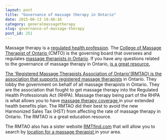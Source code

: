 ```yaml
---
layout: post
title: "Governance of massage therapy in Ontario"
date: 2015-06-13 19:48:16
category: generalmassagetherapy
slug: governance-of-massage-therapy
post_id: 251
---
```

<p>Massage therapy is a <a href="{{site.url}}/knowledge-centre/facts-about-registered-massage-therapy-in-ontario/index.html">regulated health profession</a>. The <a href="https://www.cmto.com/">College of Massage Therapist of Ontario </a>(CMTO) is the governing board that oversees and regulates <a href="{{site.url}}/index.html">massage therapists in Ontario</a>. If you have any questions related to the governance of massage therapy in Ontario, <a href="https://www.cmto.com/"</a> is a great resource.

</p>

<p>The 'Registered Massage Therapists Association of Ontario'(RMTAO) is the association that supports <a href="https://www.google.ca/maps/place/Kitchener+Massage+Therapy/@43.4607924,-80.4512195,17z/data=!3m1!4b1!4m5!3m4!1s0x882bf4946918d4f9:0x3b65b74844c27bd2!8m2!3d43.4607924!4d-80.4490308" target="_blank">registered massage therapists</a> in Ontario. They lobby the government on behalf of all massage therapists in Ontario. They are the association that fought to get massage therapy into the Regulated Health Professionals Act (RHPA). Massage therapy being part of the RHPA is what allows you to have <a href="{{site.url}}/knowledge-centre/facts-about-registered-massage-therapy-in-ontario/index.html">massage therapy coverage </a>in your extended health benefits plan. The RMTAO did their best to avoid the new Harmonized Sales Tax (HST) from affecting the rate of massage therapy in Ontario. The RMTAO is a great education resource.</p>

<p>The RMTAO also has a sister website <a href="http://www.rmtfind.com/">RMTfind.com</a> that will allow you to search by <a href="{{site.url}}/contact/index.html">location for a massage therapist </a>in your area.</p>
